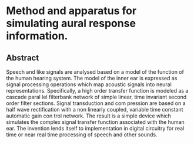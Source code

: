 # Method and apparatus for simulating aural response information.

## Abstract
Speech and like signals are analysed based on a model of the function of the human hearing system. The model of the inner ear is expressed as signal processing operations which map acoustic signals into neural representations. Specifically, a high order transfer function is modeled as a cascade paral lel filterbank network of simple linear, time invariant second order filter sections. Signal transduction and com pression are based on a half wave rectification with a non linearly coupled, variable time constant automatic gain con trol network. The result is a simple device which simulates the complex signal transfer function associated with the human ear. The invention lends itself to implementation in digital circuitry for real time or near real time processing of speech and other sounds.
